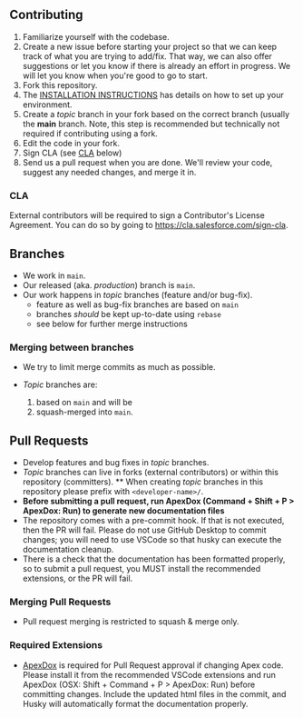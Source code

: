 ## Contributing

1. Familiarize yourself with the codebase.
1. Create a new issue before starting your project so that we can keep track of
   what you are trying to add/fix. That way, we can also offer suggestions or
   let you know if there is already an effort in progress. We will let you know when you're good to go to start.
1. Fork this repository.
1. The [INSTALLATION INSTRUCTIONS](INSTALLATION.md) has details on how to set up your environment.
1. Create a _topic_ branch in your fork based on the correct branch (usually the **main** branch. Note, this step is recommended but technically not required if contributing using a fork.
1. Edit the code in your fork.
1. Sign CLA (see [CLA](#cla) below)
1. Send us a pull request when you are done. We'll review your code, suggest any
   needed changes, and merge it in.

### CLA

External contributors will be required to sign a Contributor's License Agreement. You can do so by going to https://cla.salesforce.com/sign-cla.

## Branches

-   We work in `main`.
-   Our released (aka. _production_) branch is `main`.
-   Our work happens in _topic_ branches (feature and/or bug-fix).
    -   feature as well as bug-fix branches are based on `main`
    -   branches _should_ be kept up-to-date using `rebase`
    -   see below for further merge instructions

### Merging between branches

-   We try to limit merge commits as much as possible.

-   _Topic_ branches are:

    1. based on `main` and will be
    1. squash-merged into `main`.

## Pull Requests

-   Develop features and bug fixes in _topic_ branches.
-   _Topic_ branches can live in forks (external contributors) or within this repository (committers).
    \*\* When creating _topic_ branches in this repository please prefix with `<developer-name>/`.
-   **Before submitting a pull request, run ApexDox (Command + Shift + P > ApexDox: Run) to generate new documentation files**
-   The repository comes with a pre-commit hook. If that is not executed, then the PR will fail. Please do not use GitHub Desktop to commit changes; you will need to use VSCode so that husky can execute the documentation cleanup.
-   There is a check that the documentation has been formatted properly, so to submit a pull request, you MUST install the recommended extensions, or the PR will fail.

### Merging Pull Requests

-   Pull request merging is restricted to squash & merge only.

### Required Extensions

-   [ApexDox](https://github.com/no-stack-dub-sack/apexdox-vs-code) is required for Pull Request approval if changing Apex code. Please install it from the recommended VSCode extensions and run ApexDox (OSX: Shift + Command + P > ApexDox: Run) before committing changes. Include the updated html files in the commit, and Husky will automatically format the documentation properly.
